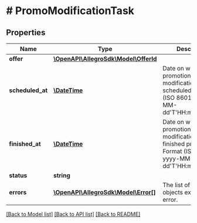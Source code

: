 # # PromoModificationTask

## Properties

Name | Type | Description | Notes
------------ | ------------- | ------------- | -------------
**offer** | [**\OpenAPI\AllegroSdk\Model\OfferId**](OfferId.md) |  | [optional]
**scheduled_at** | [**\DateTime**](\DateTime.md) | Date on which the promotion modification task was scheduled: Format (ISO 8601) - yyyy-MM-dd&#39;T&#39;HH:mm:ss.SSSZ. | [optional]
**finished_at** | [**\DateTime**](\DateTime.md) | Date on which the promotion modification task finished processing: Format (ISO 8601) - yyyy-MM-dd&#39;T&#39;HH:mm:ss.SSSZ. | [optional]
**status** | **string** |  | [optional]
**errors** | [**\OpenAPI\AllegroSdk\Model\Error[]**](Error.md) | The list of all the error objects explaining the error. | [optional]

[[Back to Model list]](../../README.md#models) [[Back to API list]](../../README.md#endpoints) [[Back to README]](../../README.md)

